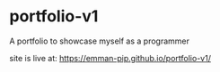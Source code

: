 # portfolio-v1

A portfolio to showcase myself as a programmer

site is live at: https://emman-pip.github.io/portfolio-v1/
